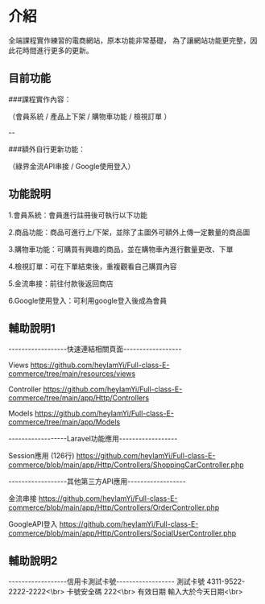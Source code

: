 介紹
=

全端課程實作練習的電商網站，原本功能非常基礎，
為了讓網站功能更完整，因此花時間進行更多的更新。

目前功能
-

###課程實作內容：

（會員系統 / 產品上下架 / 購物車功能 / 檢視訂單 ）

--

###額外自行更新功能：

（綠界金流API串接 / Google使用登入）

功能說明
-

1.會員系統：會員進行註冊後可執行以下功能

2.商品功能：商品可進行上/下架，並除了主圖外可額外上傳一定數量的商品圖

3.購物車功能：可購買有興趣的商品，並在購物車內進行數量更改、下單

4.檢視訂單：可在下單結束後，重複觀看自己購買內容

5.金流串接：前往付款後返回商店

6.Google使用登入：可利用google登入後成為會員


輔助說明1
-


------------------快速連結相關頁面------------------

Views 
https://github.com/heyIamYi/Full-class-E-commerce/tree/main/resources/views

Controller
https://github.com/heyIamYi/Full-class-E-commerce/tree/main/app/Http/Controllers

Models
https://github.com/heyIamYi/Full-class-E-commerce/tree/main/app/Models


------------------Laravel功能應用------------------


Session應用 (126行)
https://github.com/heyIamYi/Full-class-E-commerce/blob/main/app/Http/Controllers/ShoppingCarController.php



------------------其他第三方API應用------------------

金流串接
https://github.com/heyIamYi/Full-class-E-commerce/blob/main/app/Http/Controllers/OrderController.php

GoogleAPI登入
https://github.com/heyIamYi/Full-class-E-commerce/blob/main/app/Http/Controllers/SocialUserController.php



輔助說明2
-
------------------信用卡測試卡號------------------
測試卡號   4311-9522-2222-2222<\br>
卡號安全碼 222<\br>
有效日期   輸入大於今天日期<\br>

